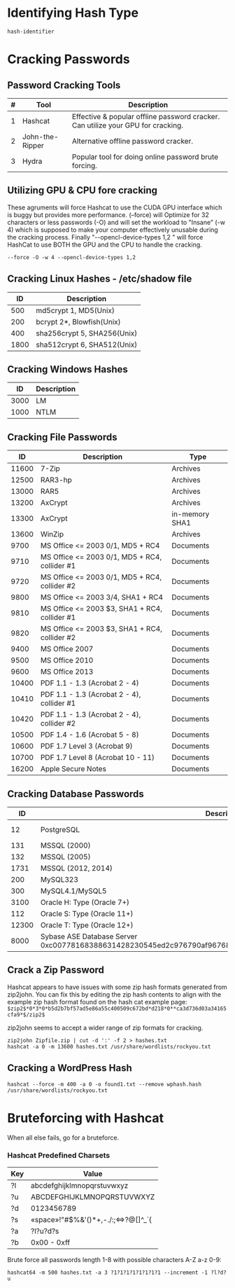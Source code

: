 # Identifying Hash Type
```
hash-identifier
```

# Cracking Passwords

## Password Cracking Tools
| # | Tool | Description |
| --- | --- | --- |
| 1 | Hashcat | Effective & popular offline password cracker.  Can utilize your GPU for cracking. |
| 2 | John-the-Ripper | Alternative offline password cracker. |
| 3 | Hydra | Popular tool for doing online password brute forcing. |

## Utilizing GPU & CPU fore cracking
These agruments will force Hashcat to use the CUDA GPU interface which is buggy but provides more performance. (–force) will Optimize for 32 characters or less passwords (-O) and will set the workload to "Insane" (-w 4) which is supposed to make your computer effectively unusable during the cracking process. Finally "--opencl-device-types 1,2 " will force HashCat to use BOTH the GPU and the CPU to handle the cracking.
```
--force -O -w 4 --opencl-device-types 1,2
```

## Cracking Linux Hashes - /etc/shadow file
| ID | Description |
| --- | --- |
| 500 |	md5crypt $1$, MD5(Unix)
| 200 |	bcrypt $2*$, Blowfish(Unix)
| 400	| sha256crypt $5$, SHA256(Unix)
| 1800 |	sha512crypt $6$, SHA512(Unix)


## Cracking Windows Hashes
| ID | Description |
| --- | --- |
| 3000 | LM |
| 1000 | NTLM |

## Cracking File Passwords
| ID | Description | Type |
| --- | --- | --- |
| 11600	| 7-Zip	| Archives |
| 12500 |	RAR3-hp |	Archives |
| 13000 |	RAR5 | Archives |
| 13200 |	AxCrypt | Archives |
| 13300 |	AxCrypt | in-memory SHA1 | Archives |
| 13600	| WinZip | Archives |
| 9700 | MS Office <= 2003 $0/$1, MD5 + RC4	| Documents |
| 9710 | MS Office <= 2003 $0/$1, MD5 + RC4, collider #1 | Documents |
| 9720 | MS Office <= 2003 $0/$1, MD5 + RC4, collider #2 | Documents |
| 9800 | MS Office <= 2003 $3/$4, SHA1 + RC4 | Documents |
| 9810 | MS Office <= 2003 $3, SHA1 + RC4, collider #1 | Documents |
| 9820 | MS Office <= 2003 $3, SHA1 + RC4, collider #2 | Documents |
| 9400 | MS Office 2007 | Documents |
| 9500 | MS Office 2010	| Documents |
| 9600 | MS Office 2013	| Documents |
| 10400	| PDF 1.1 - 1.3 (Acrobat 2 - 4) | Documents |
| 10410	| PDF 1.1 - 1.3 (Acrobat 2 - 4), collider #1 | Documents |
| 10420	| PDF 1.1 - 1.3 (Acrobat 2 - 4), collider #2 | Documents |
| 10500	| PDF 1.4 - 1.6 (Acrobat 5 - 8)	| Documents |
| 10600	| PDF 1.7 Level 3 (Acrobat 9)	| Documents |
| 10700	| PDF 1.7 Level 8 (Acrobat 10 - 11)	| Documents |
| 16200	| Apple Secure Notes | Documents | 

## Cracking Database Passwords
| ID | Description | Type | Example Hash |
| --- | --- | --- | --- |
| 12 | PostgreSQL |	Database Server	a6343a68d964ca596d9752250d54bb8a:postgres |
| 131 | MSSQL (2000) | Database Server | 0x01002702560500000000000000000000000000000000000000008db43dd9b1972a636ad0c7d4b8c515cb8ce46578 |
| 132 | MSSQL (2005) | Database Server |0x010018102152f8f28c8499d8ef263c53f8be369d799f931b2fbe |
| 1731 | MSSQL (2012, 2014) | Database Server	| 0x02000102030434ea1b17802fd95ea6316bd61d2c94622ca3812793e8fb1672487b5c904a45a31b2ab4a78890d563d2fcf5663e46fe797d71550494be50cf4915d3f4d55ec375 |
| 200	| MySQL323 | Database Server | 7196759210defdc0 |
| 300	| MySQL4.1/MySQL5 | Database Server | fcf7c1b8749cf99d88e5f34271d636178fb5d130 |
| 3100 | Oracle H: Type (Oracle 7+) |	Database Server	| 7A963A529D2E3229:3682427524 |
| 112 | Oracle S: Type (Oracle 11+) |	Database Server	| ac5f1e62d21fd0529428b84d42e8955b04966703:38445748184477378130 |
| 12300 | Oracle T: Type (Oracle 12+)	| Database Server |	78281A9C0CF626BD05EFC4F41B515B61D6C4D95A250CD4A605CA0EF97168D670EBCB5673B6F5A2FB9CC4E0C0101E659C0C4E3B9B3BEDA846CD15508E88685A2334141655046766111066420254008225 |
| 8000 | Sybase ASE	Database Server	0xc00778168388631428230545ed2c976790af96768afa0806fe6c0da3b28f3e132137eac56f9bad027ea2 |

## Crack a Zip Password

Hashcat appears to have issues with some zip hash formats generated from zip2john. You can fix this by editing the zip hash contents to align with the example zip hash format found on the hash cat example page: `$zip2$*0*3*0*b5d2b7bf57ad5e86a55c400509c672bd*d218*0**ca3d736d03a34165cfa9*$/zip2$`

zip2john seems to accept a wider range of zip formats for cracking.

```
zip2john Zipfile.zip | cut -d ':' -f 2 > hashes.txt
hashcat -a 0 -m 13600 hashes.txt /usr/share/wordlists/rockyou.txt
```

## Cracking a WordPress Hash
```
hashcat --force -m 400 -a 0 -o found1.txt --remove wphash.hash /usr/share/wordlists/rockyou.txt
```

# Bruteforcing with Hashcat
When all else fails, go for a bruteforce.

### Hashcat Predefined Charsets
| Key | Value |
| --- | --- |
| ?l | abcdefghijklmnopqrstuvwxyz |
| ?u | ABCDEFGHIJKLMNOPQRSTUVWXYZ |
| ?d | 0123456789 |
| ?s | «space»!"#$%&'()*+,-./:;<=>?@[\]^_`{|}~ |
| ?a | ?l?u?d?s |
| ?b | 0x00 - 0xff |

Brute force all passwords length 1-8 with possible characters A-Z a-z 0-9:
```
hashcat64 -m 500 hashes.txt -a 3 ?1?1?1?1?1?1?1?1 --increment -1 ?l?d?u
```


